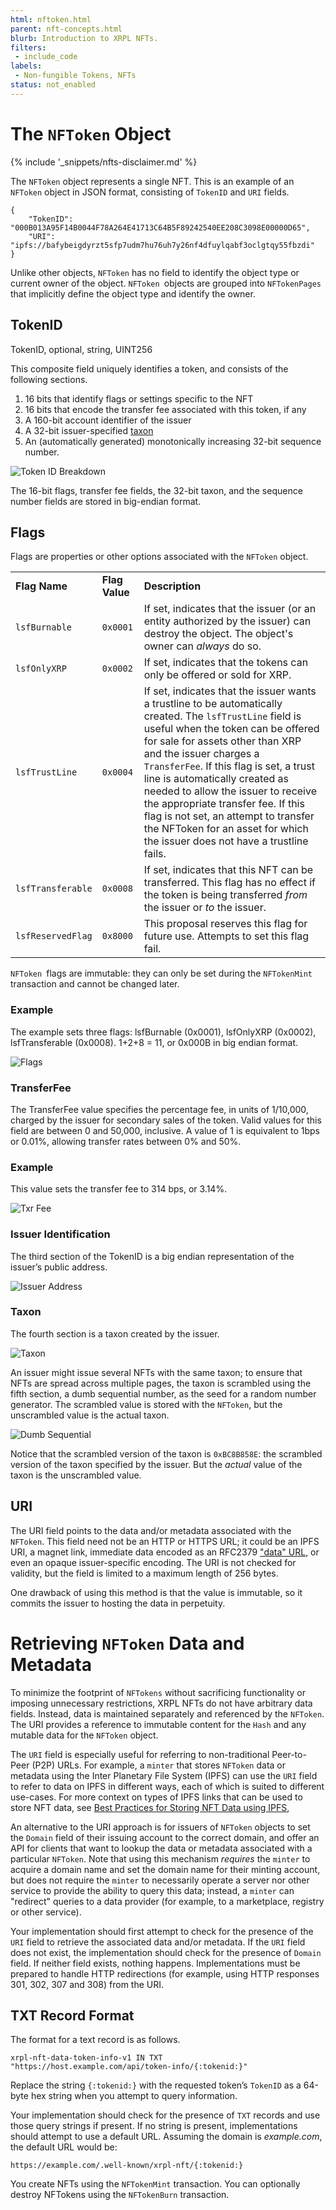 ```yaml
---
html: nftoken.html
parent: nft-concepts.html
blurb: Introduction to XRPL NFTs.
filters:
 - include_code
labels:
 - Non-fungible Tokens, NFTs
status: not_enabled
---
```

# The `NFToken` Object
{% include '_snippets/nfts-disclaimer.md' %}

The `NFToken` object represents a single NFT. This is an example of an `NFToken` object in JSON format, consisting of `TokenID` and `URI` fields.


```
{
    "TokenID": "000B013A95F14B0044F78A264E41713C64B5F89242540EE208C3098E00000D65",
    "URI": "ipfs://bafybeigdyrzt5sfp7udm7hu76uh7y26nf4dfuylqabf3oclgtqy55fbzdi"
}
```


Unlike other objects, `NFToken` has no field to identify the object type or current owner of the object. `NFToken `objects are grouped into `NFTokenPages` that implicitly define the object type and identify the owner.


## TokenID

TokenID, optional, string, UINT256

This composite field uniquely identifies a token, and consists of the following sections.



1. 16 bits that identify flags or settings specific to the NFT
2. 16 bits that encode the transfer fee associated with this token, if any
3. A 160-bit account identifier of the issuer
4. A 32-bit issuer-specified [taxon](https://www.merriam-webster.com/dictionary/taxon)
5. An (automatically generated) monotonically increasing 32-bit sequence number.


![Token ID Breakdown](img/nftoken1.png "Token ID Breakdown")


The 16-bit flags, transfer fee fields, the 32-bit taxon, and the sequence number fields are stored in big-endian format.


## Flags

Flags are properties or other options associated with the `NFToken` object.


<table>
  <tr>
   <td><strong>Flag Name</strong>
   </td>
   <td><strong>Flag Value</strong>
   </td>
   <td><strong>Description</strong>
   </td>
  </tr>
  <tr>
   <td><code>lsfBurnable</code>
   </td>
   <td><code>0x0001</code>
   </td>
   <td>If set, indicates that the issuer (or an entity authorized by the issuer) can destroy the object. The object's owner can <em>always</em> do so.
   </td>
  </tr>
  <tr>
   <td><code>lsfOnlyXRP</code>
   </td>
   <td><code>0x0002</code>
   </td>
   <td>If set, indicates that the tokens can only be offered or sold for XRP.
   </td>
  </tr>
  <tr>
   <td><code>lsfTrustLine</code>
   </td>
   <td><code>0x0004</code>
   </td>
   <td>If set, indicates that the issuer wants a trustline to be automatically created. The <code>lsfTrustLine</code> field is useful when the token can be offered for sale for assets other than XRP and the issuer charges a <code>TransferFee</code>. If this flag is set, a trust line is automatically created as needed to allow the issuer to receive the appropriate transfer fee. If this flag is not set, an attempt to transfer the NFToken for an asset for which the issuer does not have a trustline fails.
   </td>
  </tr>
  <tr>
   <td><code>lsfTransferable</code>
   </td>
   <td><code>0x0008</code>
   </td>
   <td>If set, indicates that this NFT can be transferred. This flag has no effect if the token is being transferred <em>from</em> the issuer or <em>to</em> the issuer.
   </td>
  </tr>
  <tr>
   <td><code>lsfReservedFlag</code>
   </td>
   <td><code>0x8000</code>
   </td>
   <td>This proposal reserves this flag for future use. Attempts to set this flag fail.
   </td>
  </tr>
</table>


`NFToken `flags are immutable: they can only be set during the `NFTokenMint` transaction and cannot be changed later.


### Example

The example sets three flags: lsfBurnable (0x0001), lsfOnlyXRP (0x0002), lsfTransferable (0x0008). 1+2+8 = 11, or 0x000B in big endian format.

![Flags](img/nftokena.png "Flags")


### TransferFee

The TransferFee value specifies the percentage fee, in units of 1/10,000, charged by the issuer for secondary sales of the token. Valid values for this field are between 0 and 50,000, inclusive. A value of 1 is equivalent to 1bps or 0.01%, allowing transfer rates between 0% and 50%.


### Example

This value sets the transfer fee to 314 bps, or 3.14%.

![Txr Fee](img/nftokenb.png "Txr Fee")



### Issuer Identification

The third section of the TokenID is a big endian representation of the issuer’s public address.

![Issuer Address](img/nftokenc.png "Issuer Address")



### Taxon

The fourth section is a taxon created by the issuer. 

![Taxon](img/nftokend.png "Taxon")

An issuer might issue several NFTs with the same taxon; to ensure that NFTs are spread across multiple pages, the taxon is scrambled using the fifth section, a dumb sequential number, as the seed for a random number generator. The scrambled value is stored with the `NFToken`, but the unscrambled value is the actual taxon.

![Dumb Sequential](img/nftokene.png "Dumb Sequential")

Notice that the scrambled version of the taxon is `0xBC8B858E`: the scrambled version of the taxon specified by the issuer. But the _actual_ value of the taxon is the unscrambled value.



## URI

The URI field points to the data and/or metadata associated with the `NFToken`. This field need not be an HTTP or HTTPS URL; it could be an IPFS URI, a magnet link, immediate data encoded as an RFC2379 ["data" URL](https://datatracker.ietf.org/doc/html/rfc2397), or even an opaque issuer-specific encoding. The URI is not checked for validity, but the field is limited to a maximum length of 256 bytes.

One drawback of using this method is that the value is immutable, so it commits the issuer to hosting the data in perpetuity.


# Retrieving `NFToken` Data and Metadata

To minimize the footprint of `NFTokens` without sacrificing functionality or imposing unnecessary restrictions, XRPL NFTs do not have arbitrary data fields. Instead, data is maintained separately and referenced by the `NFToken`. The URI provides a reference to immutable content for the `Hash` and any mutable data for the `NFToken` object.

The `URI` field is especially useful for referring to non-traditional Peer-to-Peer (P2P) URLs. For example, a `minter` that stores `NFToken` data or metadata using the Inter Planetary File System (IPFS) can use the `URI` field to refer to data on IPFS in different ways, each of which is suited to different use-cases. For more context on types of IPFS links that can be used to store NFT data, see [Best Practices for Storing NFT Data using IPFS](https://docs.ipfs.io/how-to/best-practices-for-nft-data/#types-of-ipfs-links-and-when-to-use-them),

An alternative to the URI approach is for issuers of `NFToken` objects to set the `Domain` field of their issuing account to the correct domain, and offer an API for clients that want to lookup the data or metadata associated with a particular `NFToken`. Note that using this mechanism _requires_ the `minter` to acquire a domain name and set the domain name for their minting account, but does not require the `minter` to necessarily operate a server nor other service to provide the ability to query this data; instead, a `minter` can "redirect" queries to a data provider (for example, to a marketplace, registry or other service).

Your implementation should first attempt to check for the presence of the `URI` field to retrieve the associated data and/or metadata. If the `URI` field does not exist, the implementation should check for the presence of `Domain` field. If neither field exists, nothing happens. Implementations must be prepared to handle HTTP redirections (for example, using HTTP responses 301, 302, 307 and 308) from the URI.


## TXT Record Format

The format for a text record is as follows.


```
xrpl-nft-data-token-info-v1 IN TXT "https://host.example.com/api/token-info/{:tokenid:}"
```


Replace the string `{:tokenid:}` with the requested token’s `TokenID` as a 64-byte hex string when you attempt to query information.

Your implementation should check for the presence of `TXT` records and use those query strings if present. If no string is present, implementations should attempt to use a default URL. Assuming the domain is _example.com_, the default URL would be:


```
https://example.com/.well-known/xrpl-nft/{:tokenid:}
```


You create NFTs using the `NFTokenMint` transaction. You can optionally destroy NFTokens using the `NFTokenBurn` transaction.
